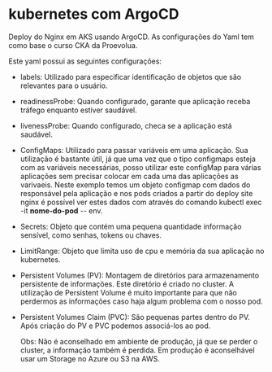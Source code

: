 # kubernetes com ArgoCD

Deploy do Nginx em AKS usando ArgoCD. As configurações do Yaml tem como base o curso CKA da Proevolua.

Este yaml possui as seguintes configurações:

- labels: Utilizado para especificar identificação de objetos que são relevantes para o usuário.

- readinessProbe: Quando configurado, garante que aplicação receba tráfego enquanto estiver saudável.

- livenessProbe: Quando configurado, checa se a aplicação está saudável.

- ConfigMaps: Utilizado para passar variáveis em uma aplicação. Sua utilização é bastante útil, já que uma vez que o tipo configmaps esteja com as variáveis necessárias, posso utilizar este configMap para várias aplicações sem precisar colocar em cada uma das aplicações as varivaeis.
Neste exemplo temos um objeto configmap com dados do responsável pela aplicação e nos pods criados a partir do deploy site nginx é possível ver estes dados com através do comando kubectl exec -it **nome-do-pod** -- env.

- Secrets: Objeto que contém uma pequena quantidade informação sensível, como senhas, tokens ou chaves.

- LimitRange: Objeto que limita uso de cpu e memória da sua aplicação no kubernetes.

- Persistent Volumes (PV): Montagem de diretórios para armazenamento persistente de informações. Este diretório é criado no cluster. A utilização de Persistent Volume é muito importante para que não perdermos as informações caso haja algum problema com o nosso pod.

- Persistent Volumes Claim (PVC): São pequenas partes dentro do PV. Após criação do PV e PVC podemos associá-los ao pod.
 
     Obs: Não é aconselhado em ambiente de produção, já que se perder o cluster, a informação também é perdida. Em produção é aconselhável usar um Storage no Azure ou S3 na AWS.